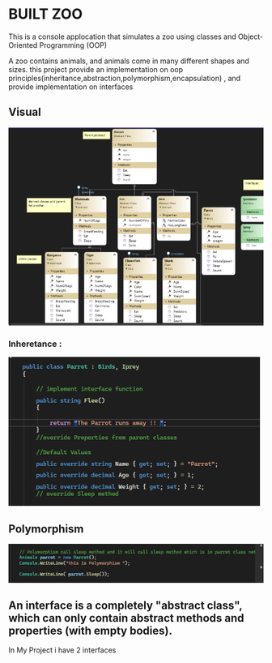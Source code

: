 # BUILT ZOO
This is a console applocation that simulates a zoo using classes and Object-Oriented Programming (OOP)

A zoo contains animals, and animals come in many different shapes and sizes. this project provide an implementation on oop principles(inheritance,abstraction,polymorphism,encapsulation) , and provide implementation on interfaces
 ## Visual
 ![](./img/UML.png)
 

 ### Inheretance :
 
  ![](./img/inheretance.png)
  
## Polymorphism

  ![](./img/poly.png)


## An interface is a completely "abstract class", which can only contain abstract methods and properties (with empty bodies).
In My Project i have 2 interfaces 



 
